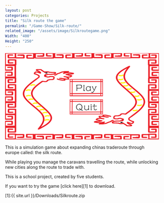```yaml
---
layout: post
categories: Projects
title: "Silk route the game"
permalink: "/Game-Show/Silk-route/"
related_image: "/assets/image/Silkroutegame.png"
Width: "400"
Height: "250"
---
```

![My helpful screenshot](/assets/image/Silkroutegame.png)

This is a simulation game about expanding chinas traderoute through europe called: the silk route.

While playing you manage the caravans travelling the route,
while unlocking new cities along the route to trade with.

This is a school project, created by five students.

If you want to try the game [click here][1] to download.


[1]:{{ site.url }}/Downloads/Silkroute.zip